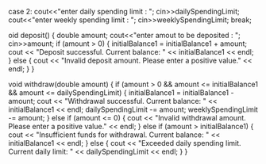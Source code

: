 case 2:
		cout<<"enter daily spending limit : ";
		cin>>dailySpendingLimit;
		cout<<"enter weekly spending limit : ";
		cin>>weeklySpendingLimit;
		break;

  oid deposit() 
{
	double amount;
	cout<<"enter amout to be deposited : ";
	cin>>amount;
    if (amount > 0) {
            initialBalance1 = initialBalance1 + amount;
        cout << "Deposit successful. Current balance: " << initialBalance1 << endl;
    } else {
        cout << "Invalid deposit amount. Please enter a positive value." << endl;
    }
} 

void withdraw(double amount) {
    if (amount > 0 && amount <= initialBalance1 && amount <= dailySpendingLimit) {
        initialBalance1 = initialBalance1 - amount;
        cout << "Withdrawal successful. Current balance: " << initialBalance1 << endl;
        dailySpendingLimit -= amount;
        weeklySpendingLimit -= amount;
    } else if (amount <= 0) {
        cout << "Invalid withdrawal amount. Please enter a positive value." << endl;
    } else if (amount > initialBalance1) {
        cout << "Insufficient funds for withdrawal. Current balance: " << initialBalance1 << endl;
    } else {
        cout << "Exceeded daily spending limit. Current daily limit: " << dailySpendingLimit << endl;
    }
}
